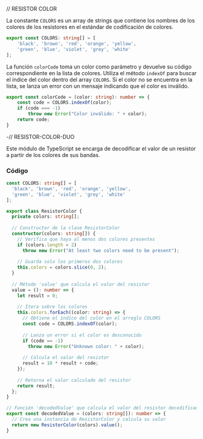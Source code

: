 
// RESISTOR COLOR 

La constante `COLORS` es un array de strings que contiene los nombres de los colores de los resistores en el estándar de codificación de colores.

```typescript
export const COLORS: string[] = [
    'black', 'brown', 'red', 'orange', 'yellow', 
    'green', 'blue', 'violet', 'grey', 'white'
];
```
La función `colorCode` toma un color como parámetro y devuelve su código correspondiente en la lista de colores. Utiliza el método `indexOf` para buscar el índice del color dentro del array `COLORS`. Si el color no se encuentra en la lista, se lanza un error con un mensaje indicando que el color es inválido.

```typescript
export const colorCode = (color: string): number => {
    const code = COLORS.indexOf(color);
    if (code === -1)
        throw new Error("Color inválido: " + color);
    return code;
}
```
-// RESISTOR-COLOR-DUO 




Este módulo de TypeScript se encarga de decodificar el valor de un resistor a partir de los colores de sus bandas.

### Código

```typescript
const COLORS: string[] = [
  'black', 'brown', 'red', 'orange', 'yellow', 
  'green', 'blue', 'violet', 'grey', 'white'
];

export class ResistorColor {
  private colors: string[];
  
  // Constructor de la clase ResistorColor
  constructor(colors: string[]) {
    // Verifica que haya al menos dos colores presentes
    if (colors.length < 2)
      throw new Error("At least two colors need to be present");
    
    // Guarda solo los primeros dos colores
    this.colors = colors.slice(0, 2);
  }
 
  // Método 'value' que calcula el valor del resistor
  value = (): number => {
    let result = 0;
    
    // Itera sobre los colores
    this.colors.forEach((color: string) => {
      // Obtiene el índice del color en el arreglo COLORS
      const code = COLORS.indexOf(color);
      
      // Lanza un error si el color es desconocido
      if (code == -1)
        throw new Error("Unknown color: " + color);
      
      // Calcula el valor del resistor
      result = 10 * result + code;
    });
    
    // Retorna el valor calculado del resistor
    return result; 
  }; 
}

// Función 'decodedValue' que calcula el valor del resistor decodificado
export const decodedValue = (colors: string[]): number => {
  // Crea una instancia de ResistorColor y calcula su valor
  return new ResistorColor(colors).value();
}
